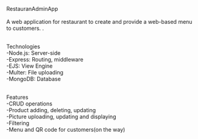 RestauranAdminApp<br /><br />
A web application for restaurant to create and provide a web-based menu to customers. .<br/><br/>

Technologies<br/>
-Node.js: Server-side<br/>
-Express: Routing, middleware<br/>
-EJS: View Engine<br/>
-Multer: File uploading<br/>
-MongoDB: Database<br/><br/>

Features<br/>
-CRUD operations<br/>
-Product adding, deleting, updating<br/>
-Picture uploading, updating and displaying<br/>
-Filtering<br/>
-Menu and QR code for customers(on the way)<br/> 
